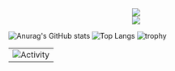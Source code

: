 <div align="center">
<img src="https://cdn.jsdelivr.net/gh/sun0225SUN/sun0225SUN/assets/images/coding.gif" /><br>

  
<img align="center" src="https://github-readme-streak-stats.herokuapp.com/?user=vloum&theme=dark&hide_border=true" />

</div>


![Anurag's GitHub stats](https://github-readme-stats.vercel.app/api?username=vloum&show_icons=true&count_private=true&theme=vue&layout=compact)
![Top Langs](https://github-readme-stats.vercel.app/api/top-langs/?username=vloum&count_private=true)
![trophy](https://github-profile-trophy.vercel.app/?username=vloum)

<table align="center">
  <tr>
    <td><img src="https://github-readme-activity-graph.vercel.app/graph?username=vloum&theme=xcode&bg_color=FF000000&hide_border=true" alt="Activity"/></td>
  </tr>
</table>


<!--
**vloum/vloum** is a ✨ _special_ ✨ repository because its `README.md` (this file) appears on your GitHub profile.

Here are some ideas to get you started:

- 🔭 I’m currently working on ...
- 🌱 I’m currently learning ...
- 👯 I’m looking to collaborate on ...
- 🤔 I’m looking for help with ...
- 💬 Ask me about ...
- 📫 How to reach me: ...
- 😄 Pronouns: ...
- ⚡ Fun fact: ...
-->
